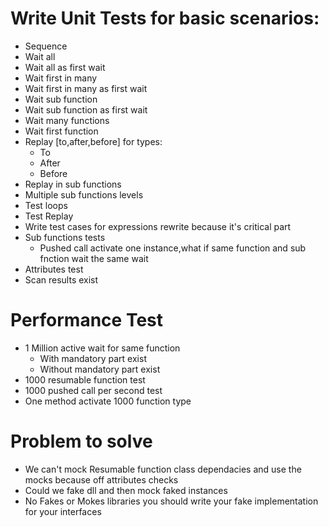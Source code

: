 ﻿
# Write Unit Tests for basic scenarios:
* Sequence
* Wait all
* Wait all as first wait
* Wait first in many
* Wait first in many as first wait
* Wait sub function
* Wait sub function as first wait
* Wait many functions
* Wait first function
* Replay [to,after,before] for types:
	* To
	* After
	* Before
* Replay in sub functions
* Multiple sub functions levels
* Test loops
* Test Replay
* Write test cases for expressions rewrite because it's critical part
* Sub functions tests
	* Pushed call activate one instance,what if same function and sub fnction wait the same wait
* Attributes test
* Scan results exist

# Performance Test
* 1 Million active wait for same function
	* With mandatory part exist
	* Without mandatory part exist
* 1000 resumable function test
* 1000 pushed call per second test
* One method activate 1000 function type

# Problem to solve 
* We can't mock Resumable function class dependacies and use the mocks because off attributes checks
* Could we fake dll and then mock faked instances
* No Fakes or Mokes libraries you should write your fake implementation for your interfaces